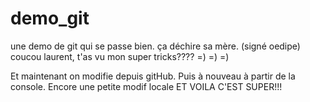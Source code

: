 # demo_git
une demo de git qui se passe bien. ça déchire sa mère. (signé oedipe)
coucou laurent, t'as vu mon super tricks???? =) =) =)

Et maintenant on modifie depuis gitHub. Puis à nouveau à partir de la console. Encore une petite modif locale
ET VOILA C'EST SUPER!!!
